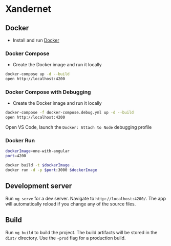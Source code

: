 # Xandernet

## Docker

- Install and run [Docker](https://www.docker.com/community-edition)

### Docker Compose

- Create the Docker image and run it locally

```bash
docker-compose up -d --build
open http://localhost:4200
```

### Docker Compose with Debugging

- Create the Docker image and run it locally

```bash
docker-compose -f docker-compose.debug.yml up -d --build
open http://localhost:4200
```

Open VS Code, launch the `Docker: Attach to Node` debugging profile

### Docker Run

```bash
dockerImage=one-with-angular
port=4200

docker build -t $dockerImage .
docker run -d -p $port:3000 $dockerImage
```

## Development server

Run `ng serve` for a dev server. Navigate to `http://localhost:4200/`. The app will automatically reload if you change any of the source files.

## Build

Run `ng build` to build the project. The build artifacts will be stored in the `dist/` directory. Use the `-prod` flag for a production build.
